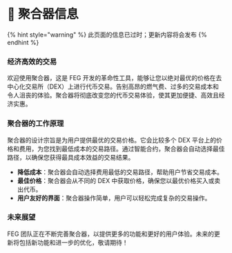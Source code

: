 # 🔄 聚合器信息

{% hint style="warning" %}
此页面的信息已过时；更新内容将会发布
{% endhint %}

### **经济高效的交易**

欢迎使用聚合器，这是 FEG 开发的革命性工具，能够让您以绝对最优的价格在去中心化交易所（DEX）上进行代币交易。告别高昂的燃气费、过多的交易成本和令人沮丧的体验。聚合器将彻底改变您的代币交易体验，使其更加便捷、高效且经济实惠。

### **聚合器的工作原理**

聚合器的设计宗旨是为用户提供最优的交易价格。它会比较多个 DEX 平台上的价格和费用，为您找到最低成本的交易路径。通过智能合约，聚合器会自动选择最佳路径，以确保您获得最具成本效益的交易结果。

* **降低成本**：聚合器会自动选择费用最低的交易路径，帮助用户节省交易成本。
* **最佳价格**：聚合器会从不同的 DEX 中获取价格，确保您以最优价格买入或卖出代币。
* **用户友好的界面**：聚合器操作简单，用户可以轻松完成复杂的交易操作。

### **未来展望**

FEG 团队正在不断完善聚合器，以提供更多的功能和更好的用户体验。未来的更新将包括新功能和进一步的优化，敬请期待！
